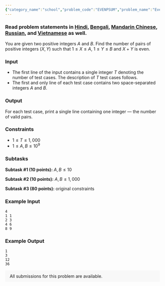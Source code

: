 ```yaml
---
{"category_name":"school","problem_code":"EVENPSUM","problem_name":"Even Pair Sum","problemComponents":{"constraints":"","constraintsState":false,"subtasks":"","subtasksState":false,"inputFormat":"","inputFormatState":false,"outputFormat":"","outputFormatState":false,"sampleTestCases":{"0":{"id":1,"input":"4\r\n1 1\r\n2 3\r\n4 6\r\n8 9","output":"1\r\n3\r\n12\r\n36","explanation":"","isDeleted":false}}},"video_editorial_url":"https://youtu.be/mG8Gc3aRVWw","languages_supported":{"0":"CPP14","1":"C","2":"JAVA","3":"PYTH 3.6","4":"CPP17","5":"PYTH","6":"PYP3","7":"CS2","8":"ADA","9":"PYPY","10":"TEXT","11":"PAS fpc","12":"NODEJS","13":"RUBY","14":"PHP","15":"GO","16":"HASK","17":"TCL","18":"PERL","19":"SCALA","20":"LUA","21":"kotlin","22":"BASH","23":"JS","24":"LISP sbcl","25":"rust","26":"PAS gpc","27":"BF","28":"CLOJ","29":"R","30":"D","31":"CAML","32":"FORT","33":"ASM","34":"swift","35":"FS","36":"WSPC","37":"LISP clisp","38":"SQL","39":"SCM guile","40":"PERL6","41":"ERL","42":"CLPS","43":"ICK","44":"NICE","45":"PRLG","46":"ICON","47":"COB","48":"SCM chicken","49":"PIKE","50":"SCM qobi","51":"ST","52":"SQLQ","53":"NEM"},"max_timelimit":1,"source_sizelimit":50000,"problem_author":"ildar_adm","problem_tester":"","date_added":"2-12-2020","tags":{"0":"cakewalk","1":"dec20","2":"ildar_adm"},"problem_difficulty_level":"Cakewalk","best_tag":"","editorial_url":"https://discuss.codechef.com/problems/EVENPSUM","time":{"view_start_date":1104528600,"submit_start_date":1104528600,"visible_start_date":1104528600,"end_date":1735669800},"is_direct_submittable":false,"problemDiscussURL":"https://discuss.codechef.com/search?q=EVENPSUM","is_proctored":false,"visitedContests":{},"layout":"problem"}
---
```

### Read problem statements in [Hindi](https://www.codechef.com/download/translated/DEC20/hindi/EVENPSUM.pdf), [Bengali](https://www.codechef.com/download/translated/DEC20/bengali/EVENPSUM.pdf), [Mandarin Chinese](https://www.codechef.com/download/translated/DEC20/mandarin/EVENPSUM.pdf), [Russian](https://www.codechef.com/download/translated/DEC20/russian/EVENPSUM.pdf), and [Vietnamese](https://www.codechef.com/download/translated/DEC20/vietnamese/EVENPSUM.pdf) as well.

You are given two positive integers $A$ and $B$. Find the number of pairs of positive integers $(X, Y)$ such that $1 \le X \le A$, $1 \le Y \le B$ and $X + Y$ is even.

### Input
- The first line of the input contains a single integer $T$ denoting the number of test cases. The description of $T$ test cases follows.
- The first and only line of each test case contains two space-separated integers $A$ and $B$.

### Output
For each test case, print a single line containing one integer ― the number of valid pairs.

### Constraints
- $1 \le T \le 1,000$
- $1 \le A, B \le 10^9$

### Subtasks
**Subtask #1 (10 points):** $A, B \le 10$

**Subtask #2 (10 points):** $A, B \le 1,000$

**Subtask #3 (80 points):** original constraints

### Example Input
```
4
1 1
2 3
4 6
8 9
```

### Example Output
```
1
3
12
36
```

<aside style='background: #f8f8f8;padding: 10px 15px;'><div>All submissions for this problem are available.</div></aside>